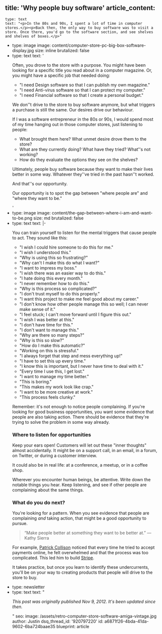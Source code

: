 title: 'Why people buy software'
article_content:
  -
    type: text
    text: "<p>In the 80s and 90s, I spent a lot of time in computer stores.</p><p>Back then, the only way to buy software was to visit a store. Once there, you'd go to the software section, and see shelves and shelves of boxes.</p>"
  -
    type: image
    image: content/computer-store-pc-big-box-software-display.jpg
    size: inline
    brutalized: false
  -
    type: text
    text: '<p>Often, you drove to the store with a purpose. You might have been looking for a specific title you read about in a computer magazine. Or, you might have a specific job that needed doing:</p><ul><li>"I need Design software so that I can publish my own magazine."</li><li>"I need Anti-virus software so that I can protect my computer."</li><li>"I need Financial software so that I create a personal budget."</li></ul><p>We don''t drive to the store to buy software anymore, but what triggers a purchase is still the same. Our desires drive our behaviour.</p><p>If I was a software entrepreneur in the 80s or 90s, I would spend most of my time hanging out in those computer stores, just listening to people:</p><ul><li>What brought them here? What unmet desire drove them to the store?</li><li>What are they currently doing? What have they tried? What''s not working?</li><li>How do they evaluate the options they see on the shelves?</li></ul><p>Ultimately, people buy software because they want to make their lives better in some way. Whatever they''ve tried in the past hasn''t worked.</p><p>And that''s our opportunity.</p><p>Our opportunity is to spot the gap between "where people are" and "where they want to be."</p>'
  -
    type: image
    image: content/the-gap-between-where-i-am-and-want-to-be.png
    size: md
    brutalized: false
  -
    type: text
    text: |-
      <p>You can train yourself to listen for the mental triggers that cause people to act. They sound like this:</p><ul><li>"I wish I could hire someone to do this for me."</li><li>"I wish I understood this."</li><li>"Why is using this so frustrating?"</li><li>"Why can't I make this do what I want?"</li><li>"I want to impress my boss."</li><li>"I wish there was an easier way to do this."</li><li>"I hate doing this every month."</li><li>"I never remember how to do this."</li><li>"Why is this process so complicated?"</li><li>"I don't trust myself to do this properly."</li><li>"I want this project to make me feel good about my career."</li><li>"I don't know how other people manage this so well; I can never make sense of it."</li><li>"I feel stuck; I can't move forward until I figure this out."</li><li>"I wish I was better at this."</li><li>"I don't have time for this."</li><li>"I don't want to manage this."</li><li>"Why are there so many steps?"</li><li>"Why is this so slow?"</li><li>"How do I make this automatic?"</li><li>"Working on this is stressful."</li><li>"I always forget that step and mess everything up!"</li><li>"I have to set this up every time."</li><li>"I know this is important, but I never have time to deal with it."</li><li>"Every time I use this, I get lost."</li><li>"I want to manage my time better."</li><li>"This is boring."</li><li>"This makes my work look like crap."</li><li>"I want to be more creative at work."</li><li>"This process feels clunky."</li></ul><p>Remember: it's not enough to notice people complaining. If you're looking for good business opportunities, you want some evidence that people are also taking action. There should be evidence that they're trying to solve the problem in some way already.</p><h3>Where to listen for opportunities</h3><p>Keep your ears open! Customers will let out these "inner thoughts" almost accidentally. It might be on a support call, in an email, in a forum, on Twitter, or during a customer interview.</p><p>It could also be in real life: at a conference, a meetup, or in a coffee shop.</p><p>Wherever you encounter human beings, be attentive. Write down the notable things you hear. Keep listening, and see if other people are complaining about the same things.</p><h3>What do you do next?</h3><p>You're looking for a pattern. When you see evidence that people are complaining <i>and </i>taking action, that might be a good opportunity to pursue.</p><blockquote><p>“Make people better at something they want to be better at.”
      ― Kathy Sierra</p></blockquote><p>For example, <a href="http://mixergy.com/patrick-collison-stripe-interview/">Patrick Collison</a>&nbsp;noticed that every time he tried to accept payments online, he felt overwhelmed and that the process was too complicated. This led him to build <a href="https://stripe.com">Stripe</a>.</p><p>It takes practice, but once you learn to identify these undercurrents, you'll be on your way to creating products that people will drive to the store to buy.</p>
  -
    type: newsletter
  -
    type: text
    text: "<p><i>This post was originally published Nov 9, 2012. It's been updated since then.</i></p>"
seo:
  image: /assets/retro-computer-store-software-amiga-vintage.jpg
author: Justin
dsq_thread_id: '920797220'
id: a6871f26-4bda-41da-9602-6ba724baae35
blueprint: article
